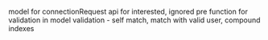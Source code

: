 

model for connectionRequest
api for interested, ignored
pre function for validation in model
validation - self match, match with valid user, 
compound indexes


